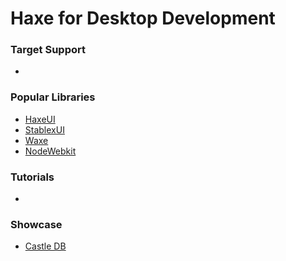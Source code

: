 # Haxe for Desktop Development

### Target Support

* []()

### Popular Libraries

* [HaxeUI]()
* [StablexUI]()
* [Waxe]()
* [NodeWebkit]()

### Tutorials

* []()

### Showcase

* [Castle DB]()
